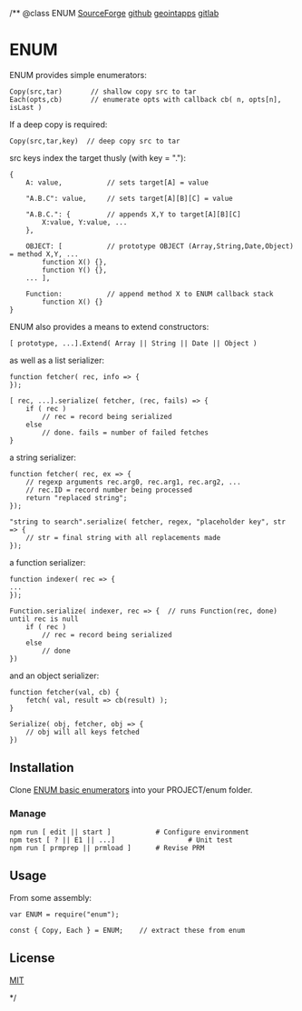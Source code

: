 /**
@class ENUM 
	[SourceForge](https://sourceforge.net) 
	[github](https://github.com/acmesds/enum.git) 
	[geointapps](https://git.geointapps.org/acmesds/enum)
	[gitlab](https://gitlab.weat.nga.ic.gov/acmesds/enum.git)
	
# ENUM

ENUM provides simple enumerators:

	Copy(src,tar)  		// shallow copy src to tar 
	Each(opts,cb) 		// enumerate opts with callback cb( n, opts[n], isLast )
	
If a deep copy is required:

	Copy(src,tar,key)  // deep copy src to tar 

src keys index the target thusly (with key = "."):

	{
		A: value,			// sets target[A] = value

		"A.B.C": value, 	// sets target[A][B][C] = value

		"A.B.C.": {			// appends X,Y to target[A][B][C]
			X:value, Y:value, ...
		},	

		OBJECT: [ 			// prototype OBJECT (Array,String,Date,Object) = method X,Y, ...
			function X() {}, 
			function Y() {}, 
		... ],

		Function: 			// append method X to ENUM callback stack
			function X() {}
	}

ENUM also provides a means to extend constructors:

 	[ prototype, ...].Extend( Array || String || Date || Object )
	
as well as a list serializer:

	function fetcher( rec, info => { 
	});
	
	[ rec, ...].serialize( fetcher, (rec, fails) => {
		if ( rec ) 
			// rec = record being serialized
		else
			// done. fails = number of failed fetches
	}
	
a string serializer:

	function fetcher( rec, ex => {
		// regexp arguments rec.arg0, rec.arg1, rec.arg2, ...
		// rec.ID = record number being processed
		return "replaced string";
	});
	
	"string to search".serialize( fetcher, regex, "placeholder key", str => { 
		// str = final string with all replacements made
	});
	
a function serializer:

	function indexer( rec => {
	...
	});
	
	Function.serialize( indexer, rec => {  // runs Function(rec, done) until rec is null 
		if ( rec )
			// rec = record being serialized
		else
			// done
	}) 
	
and an object serializer:

	function fetcher(val, cb) {
		fetch( val, result => cb(result) );
	}
	
	Serialize( obj, fetcher, obj => {
		// obj will all keys fetched
	})

## Installation

Clone [ENUM basic enumerators](https://github.com/acmesds/enum) into your PROJECT/enum folder.  

### Manage 

	npm run [ edit || start ]			# Configure environment
	npm test [ ? || E1 || ...]					# Unit test
	npm run [ prmprep || prmload ]		# Revise PRM

## Usage

From some assembly:

	var ENUM = require("enum");
		
	const { Copy, Each } = ENUM;  	// extract these from enum
	
## License

[MIT](LICENSE)

*/
